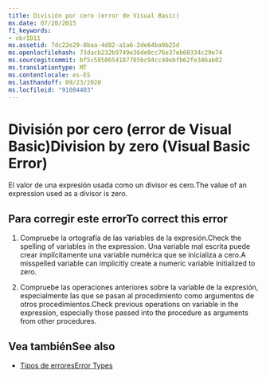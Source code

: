 ```yaml
---
title: División por cero (error de Visual Basic)
ms.date: 07/20/2015
f1_keywords:
- vbrID11
ms.assetid: 7dc22e29-8baa-4d82-a1a6-2de64ba9b25d
ms.openlocfilehash: 73dacb232b9749e36de0cc76e37eb60334c29e74
ms.sourcegitcommit: bf5c5850654187705bc94cc40ebfb62fe346ab02
ms.translationtype: MT
ms.contentlocale: es-ES
ms.lasthandoff: 09/23/2020
ms.locfileid: "91084403"
---
```

# <a name="division-by-zero-visual-basic-error"></a><span data-ttu-id="378f0-102">División por cero (error de Visual Basic)</span><span class="sxs-lookup"><span data-stu-id="378f0-102">Division by zero (Visual Basic Error)</span></span>

<span data-ttu-id="378f0-103">El valor de una expresión usada como un divisor es cero.</span><span class="sxs-lookup"><span data-stu-id="378f0-103">The value of an expression used as a divisor is zero.</span></span>  
  
## <a name="to-correct-this-error"></a><span data-ttu-id="378f0-104">Para corregir este error</span><span class="sxs-lookup"><span data-stu-id="378f0-104">To correct this error</span></span>  
  
1. <span data-ttu-id="378f0-105">Compruebe la ortografía de las variables de la expresión.</span><span class="sxs-lookup"><span data-stu-id="378f0-105">Check the spelling of variables in the expression.</span></span> <span data-ttu-id="378f0-106">Una variable mal escrita puede crear implícitamente una variable numérica que se inicializa a cero.</span><span class="sxs-lookup"><span data-stu-id="378f0-106">A misspelled variable can implicitly create a numeric variable initialized to zero.</span></span>  
  
2. <span data-ttu-id="378f0-107">Compruebe las operaciones anteriores sobre la variable de la expresión, especialmente las que se pasan al procedimiento como argumentos de otros procedimientos.</span><span class="sxs-lookup"><span data-stu-id="378f0-107">Check previous operations on variable in the expression, especially those passed into the procedure as arguments from other procedures.</span></span>  
  
## <a name="see-also"></a><span data-ttu-id="378f0-108">Vea también</span><span class="sxs-lookup"><span data-stu-id="378f0-108">See also</span></span>

- [<span data-ttu-id="378f0-109">Tipos de errores</span><span class="sxs-lookup"><span data-stu-id="378f0-109">Error Types</span></span>](../programming-guide/language-features/error-types.md)
